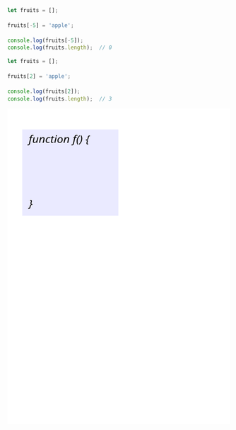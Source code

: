 ```javascript
let fruits = [];

fruits[-5] = 'apple';

console.log(fruits[-5]);
console.log(fruits.length);  // 0
```





```javascript
let fruits = [];

fruits[2] = 'apple';

console.log(fruits[2]);
console.log(fruits.length);  // 3
```



![test](img/test.svg)